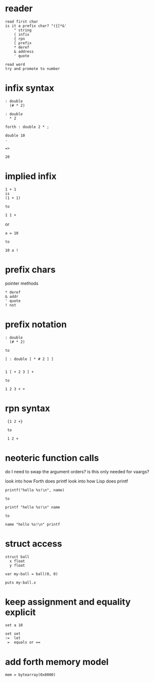 # reader
    read first char
    is it a prefix char? "({[*&'
        " string
        ( infix
        { rpn
        [ prefix
        * deref
        & address
        ' quote

    read word
    try and promote to number

# infix syntax

    : double
      (# * 2)

    : double
      * 2

    forth : double 2 * ;

    double 10
    .

    =>

    20 

# implied infix
    1 + 1
    is
    (1 + 1)

    to

    1 1 +


or

    a = 10

    to

    10 a !

# prefix chars

pointer methods

    * deref
    & addr
    ' quote
    ! not

# prefix notation

    : double
      (# * 2)

    to

    [ : double [ * # 2 ] ]


    1 [ + 2 3 ] +

    to

    1 2 3 + +

# rpn syntax

     {1 2 +}

     to

     1 2 +

# neoteric function calls

do I need to swap the argument orders?
is this only needed for vaargs?

look into how Forth does printf
look into how Lisp does printf

    printf("hello %s!\n", name)

    to

    printf "hello %s!\n" name

    to

    name "hello %s!\n" printf

# struct access

    struct ball
      x float
      y float

    var my-ball = ball(0, 0)

    puts my-ball.x

# keep assignment and equality explicit

    set a 10

    set set
    :=  let
     =  equals or ==


# add forth memory model

    mem = bytearray(0x8000)

